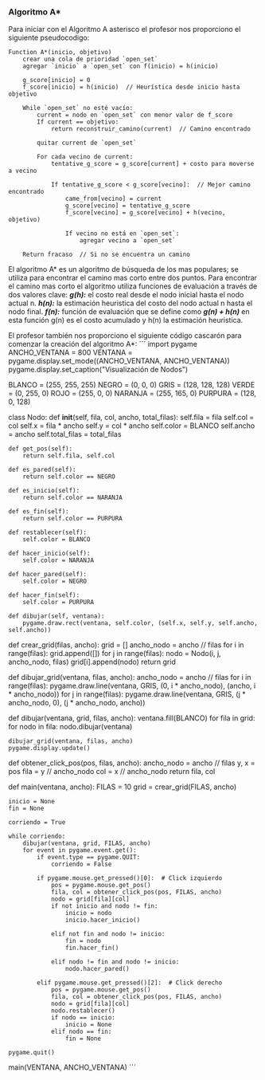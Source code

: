 ### Algoritmo A*
Para iniciar con el Algoritmo A asterisco el profesor nos proporciono el siguiente pseudocodigo:
```
Function A*(inicio, objetivo)
    crear una cola de prioridad `open_set`
    agregar `inicio` a `open_set` con f(inicio) = h(inicio)
    
    g_score[inicio] = 0
    f_score[inicio] = h(inicio)  // Heurística desde inicio hasta objetivo

    While `open_set` no esté vacío:
        current = nodo en `open_set` con menor valor de f_score
        If current == objetivo:
            return reconstruir_camino(current)  // Camino encontrado

        quitar current de `open_set`

        For cada vecino de current:
            tentative_g_score = g_score[current] + costo para moverse a vecino
            
            If tentative_g_score < g_score[vecino]:  // Mejor camino encontrado
                came_from[vecino] = current
                g_score[vecino] = tentative_g_score
                f_score[vecino] = g_score[vecino] + h(vecino, objetivo)
                
                If vecino no está en `open_set`:
                    agregar vecino a `open_set`

    Return fracaso  // Si no se encuentra un camino
```
El algoritmo A* es un algoritmo de búsqueda de los mas populares; se utiliza para encontrar el camino mas corto entre dos puntos. 
Para encontrar el camino mas corto el algoritmo utiliza funciones de evaluación a través de dos valores clave:
***g(h):*** el costo real desde el nodo inicial hasta el nodo actual n.
***h(n):*** la estimación heuristica del costo del nodo actual n hasta el nodo final.
***f(n):*** función de evaluación que se define como ***g(n) + h(n)*** en esta función g(n) es el costo acumulado y h(n) la estimación heuristica.

El profesor también nos proporciono el siguiente código cascarón para comenzar la creación del algoritmo A*:
´´´
import pygame
ANCHO_VENTANA = 800
VENTANA = pygame.display.set_mode((ANCHO_VENTANA, ANCHO_VENTANA))
pygame.display.set_caption("Visualización de Nodos")

BLANCO = (255, 255, 255)
NEGRO = (0, 0, 0)
GRIS = (128, 128, 128)
VERDE = (0, 255, 0)
ROJO = (255, 0, 0)
NARANJA = (255, 165, 0)
PURPURA = (128, 0, 128)

class Nodo:
    def __init__(self, fila, col, ancho, total_filas):
        self.fila = fila
        self.col = col
        self.x = fila * ancho
        self.y = col * ancho
        self.color = BLANCO
        self.ancho = ancho
        self.total_filas = total_filas

    def get_pos(self):
        return self.fila, self.col

    def es_pared(self):
        return self.color == NEGRO

    def es_inicio(self):
        return self.color == NARANJA

    def es_fin(self):
        return self.color == PURPURA

    def restablecer(self):
        self.color = BLANCO

    def hacer_inicio(self):
        self.color = NARANJA

    def hacer_pared(self):
        self.color = NEGRO

    def hacer_fin(self):
        self.color = PURPURA

    def dibujar(self, ventana):
        pygame.draw.rect(ventana, self.color, (self.x, self.y, self.ancho, self.ancho))

def crear_grid(filas, ancho):
    grid = []
    ancho_nodo = ancho // filas
    for i in range(filas):
        grid.append([])
        for j in range(filas):
            nodo = Nodo(i, j, ancho_nodo, filas)
            grid[i].append(nodo)
    return grid

def dibujar_grid(ventana, filas, ancho):
    ancho_nodo = ancho // filas
    for i in range(filas):
        pygame.draw.line(ventana, GRIS, (0, i * ancho_nodo), (ancho, i * ancho_nodo))
        for j in range(filas):
            pygame.draw.line(ventana, GRIS, (j * ancho_nodo, 0), (j * ancho_nodo, ancho))

def dibujar(ventana, grid, filas, ancho):
    ventana.fill(BLANCO)
    for fila in grid:
        for nodo in fila:
            nodo.dibujar(ventana)

    dibujar_grid(ventana, filas, ancho)
    pygame.display.update()

def obtener_click_pos(pos, filas, ancho):
    ancho_nodo = ancho // filas
    y, x = pos
    fila = y // ancho_nodo
    col = x // ancho_nodo
    return fila, col

def main(ventana, ancho):
    FILAS = 10
    grid = crear_grid(FILAS, ancho)

    inicio = None
    fin = None

    corriendo = True

    while corriendo:
        dibujar(ventana, grid, FILAS, ancho)
        for event in pygame.event.get():
            if event.type == pygame.QUIT:
                corriendo = False

            if pygame.mouse.get_pressed()[0]:  # Click izquierdo
                pos = pygame.mouse.get_pos()
                fila, col = obtener_click_pos(pos, FILAS, ancho)
                nodo = grid[fila][col]
                if not inicio and nodo != fin:
                    inicio = nodo
                    inicio.hacer_inicio()

                elif not fin and nodo != inicio:
                    fin = nodo
                    fin.hacer_fin()

                elif nodo != fin and nodo != inicio:
                    nodo.hacer_pared()

            elif pygame.mouse.get_pressed()[2]:  # Click derecho
                pos = pygame.mouse.get_pos()
                fila, col = obtener_click_pos(pos, FILAS, ancho)
                nodo = grid[fila][col]
                nodo.restablecer()
                if nodo == inicio:
                    inicio = None
                elif nodo == fin:
                    fin = None

    pygame.quit()
main(VENTANA, ANCHO_VENTANA)
´´´